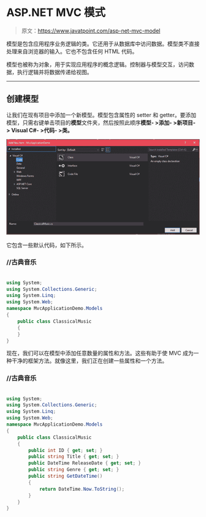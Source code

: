 # ASP.NET MVC 模式

> 原文：<https://www.javatpoint.com/asp-net-mvc-model>

模型是包含应用程序业务逻辑的类。它还用于从数据库中访问数据。模型类不直接处理来自浏览器的输入。它也不包含任何 HTML 代码。

模型也被称为对象，用于实现应用程序的概念逻辑。控制器与模型交互，访问数据，执行逻辑并将数据传递给视图。

* * *

## 创建模型

让我们在现有项目中添加一个新模型。模型包含属性的 setter 和 getter。要添加模型，只需右键单击项目的**模型**文件夹，然后按照此顺序**模型- >添加- >新项目- > Visual C#- >代码- >类。**

![ASP Mvc model 1](img/0133063106496901cc23f86a6a824f0f.png)

它包含一些默认代码，如下所示。

### //古典音乐

```cs

using System;
using System.Collections.Generic;
using System.Linq;
using System.Web;
namespace MvcApplicationDemo.Models
{
    public class ClassicalMusic
    {
    }
}

```

现在，我们可以在模型中添加任意数量的属性和方法。这些有助于使 MVC 成为一种干净的框架方法。就像这里，我们正在创建一些属性和一个方法。

### //古典音乐

```cs

using System;
using System.Collections.Generic;
using System.Linq;
using System.Web;
namespace MvcApplicationDemo.Models
{
    public class ClassicalMusic
    {
        public int ID { get; set; }
        public string Title { get; set; }
        public DateTime ReleaseDate { get; set; }
        public string Genre { get; set; }
        public string GetDateTime()
        {
            return DateTime.Now.ToString();
        }
    }
}

```